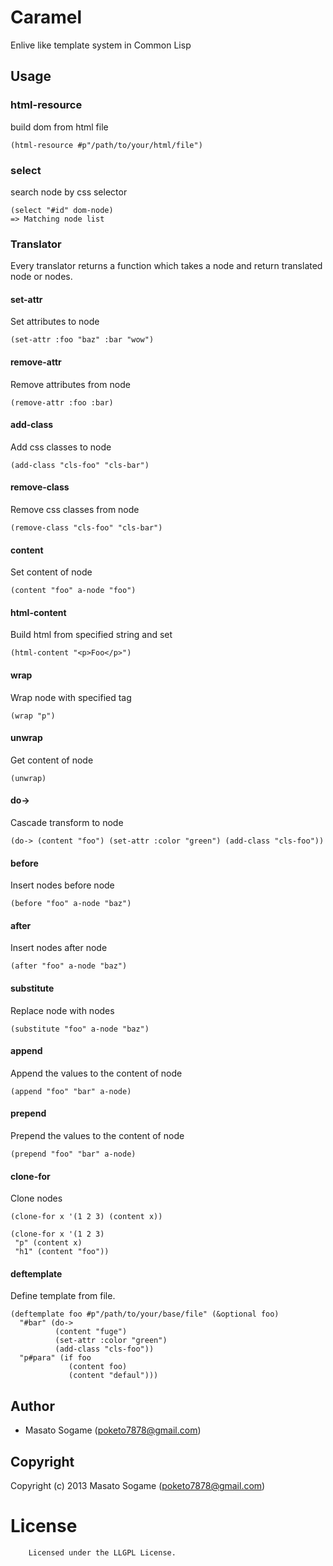 # Caramel

Enlive like template system in Common Lisp

## Usage

### html-resource

build dom from html file

    (html-resource #p"/path/to/your/html/file")

### select

search node by css selector

    (select "#id" dom-node)
    => Matching node list 

### Translator

Every translator returns a function 
which takes a node and return translated node or nodes.

#### set-attr

Set attributes to node

    (set-attr :foo "baz" :bar "wow")

#### remove-attr

Remove attributes from node

    (remove-attr :foo :bar)


#### add-class

Add css classes to node

    (add-class "cls-foo" "cls-bar")

#### remove-class

Remove css classes from node

    (remove-class "cls-foo" "cls-bar")


#### content

Set content of node

    (content "foo" a-node "foo")

#### html-content

Build html from specified string and set

    (html-content "<p>Foo</p>")


#### wrap

Wrap node with specified tag

    (wrap "p")

#### unwrap

Get content of node

    (unwrap)

#### do->

Cascade transform to node

    (do-> (content "foo") (set-attr :color "green") (add-class "cls-foo"))

#### before

Insert nodes before node
    
    (before "foo" a-node "baz")

#### after

Insert nodes after node

    (after "foo" a-node "baz")

#### substitute
    
Replace node with nodes

    (substitute "foo" a-node "baz")

#### append

Append the values to the content of node

    (append "foo" "bar" a-node)

#### prepend

Prepend the values to the content of node

    (prepend "foo" "bar" a-node)

#### clone-for

Clone nodes

    (clone-for x '(1 2 3) (content x))
    
    (clone-for x '(1 2 3)
     "p" (content x)
     "h1" (content "foo"))

#### deftemplate

Define template from file.

    (deftemplate foo #p"/path/to/your/base/file" (&optional foo)
      "#bar" (do-> 
              (content "fuge") 
              (set-attr :color "green") 
              (add-class "cls-foo"))
      "p#para" (if foo
                 (content foo)
                 (content "defaul")))

## Author

* Masato Sogame (poketo7878@gmail.com)

## Copyright

Copyright (c) 2013 Masato Sogame (poketo7878@gmail.com)

# License

        Licensed under the LLGPL License.


